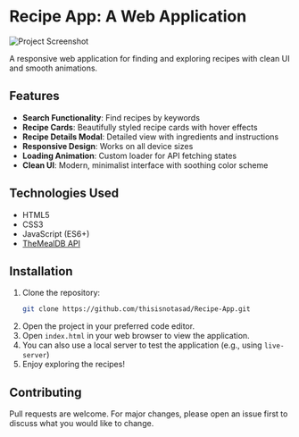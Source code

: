 # Recipe App: A Web Application

![Project Screenshot](/screenshot.png) <!-- Add your screenshot path here -->

A responsive web application for finding and exploring recipes with clean UI and smooth animations.

## Features

- **Search Functionality**: Find recipes by keywords
- **Recipe Cards**: Beautifully styled recipe cards with hover effects
- **Recipe Details Modal**: Detailed view with ingredients and instructions
- **Responsive Design**: Works on all device sizes
- **Loading Animation**: Custom loader for API fetching states
- **Clean UI**: Modern, minimalist interface with soothing color scheme

## Technologies Used

- HTML5
- CSS3 
- JavaScript (ES6+)
- [TheMealDB API](https://www.themealdb.com/api.php)

## Installation

1. Clone the repository:
   ```bash
   git clone https://github.com/thisisnotasad/Recipe-App.git
2. Open the project in your preferred code editor.
3. Open `index.html` in your web browser to view the application.
4. You can also use a local server to test the application (e.g., using `live-server`)
5. Enjoy exploring the recipes!
## Contributing
Pull requests are welcome. For major changes, please open an issue first to discuss what you would like to change.
